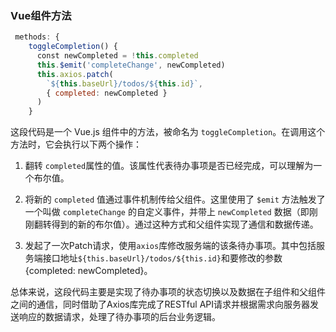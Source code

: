 ### Vue组件方法

```js
 methods: {
    toggleCompletion() {
      const newCompleted = !this.completed 
      this.$emit('completeChange', newCompleted)
      this.axios.patch(
        `${this.baseUrl}/todos/${this.id}`,
        { completed: newCompleted }
      )
    }
```

这段代码是一个 Vue.js 组件中的方法，被命名为 `toggleCompletion`。在调用这个方法时，它会执行以下两个操作：

1. 翻转 `completed`属性的值。该属性代表待办事项是否已经完成，可以理解为一个布尔值。

2. 将新的 `completed` 值通过事件机制传给父组件。这里使用了 `$emit` 方法触发了一个叫做 `completeChange` 的自定义事件，并带上 `newCompleted` 数据（即刚刚翻转得到的新的布尔值）。通过这种方式和父组件实现了通信和数据传递。

3. 发起了一次Patch请求，使用`axios`库修改服务端的该条待办事项。其中包括服务端接口地址`${this.baseUrl}/todos/${this.id}`和要修改的参数{completed: newCompleted}。

总体来说，这段代码主要是实现了待办事项的状态切换以及数据在子组件和父组件之间的通信，同时借助了Axios库完成了RESTful API请求并根据需求向服务器发送响应的数据请求，处理了待办事项的后台业务逻辑。
